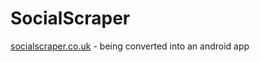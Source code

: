 # SocialScraper
[socialscraper.co.uk](https://socialscraper.co.uk) - being converted into an android app
